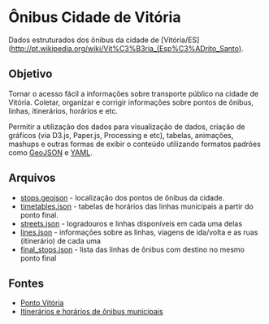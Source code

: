 # Ônibus Cidade de Vitória

Dados estruturados dos ônibus da cidade de [Vitória/ES](http://pt.wikipedia.org/wiki/Vit%C3%B3ria_(Esp%C3%ADrito_Santo).

## Objetivo

Tornar o acesso fácil a informações sobre transporte público na cidade de Vitória. Coletar, organizar e corrigir informações sobre pontos de ônibus, linhas, itinerários, horários e etc.

Permitir a utilização dos dados para visualização de dados, criação de gráficos (via D3.js, Paper.js, Processing e etc), tabelas, animações, mashups e outras formas de exibir o conteúdo utilizando formatos padrões como [GeoJSON](http://geojson.org/) e [YAML](http://www.yaml.org/).

## Arquivos

- [stops.geojson](data/stops.geojson) - localização dos pontos de ônibus da cidade.
- [timetables.json](data/timetables.json) - tabelas de horários das linhas municipais a partir do ponto final.
- [streets.json](data/streets.json) - logradouros e linhas disponíveis em cada uma delas
- [lines.json](data/lines.json) - informações sobre as linhas, viagens de ida/volta e as ruas (itinerário) de cada uma
- [final_stops.json](data/final_stops.json) - lista das linhas de ônibus com destino no mesmo ponto final

## Fontes

- [Ponto Vitória](http://rast.vitoria.es.gov.br/pontovitoria/)
- [Itinerários e horários de ônibus municipais](http://sistemas.vitoria.es.gov.br/redeiti/)
